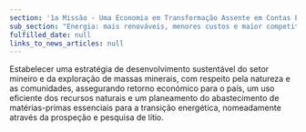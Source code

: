 ```yaml
---
section: '1a Missão - Uma Economia em Transformação Assente em Contas Equilibradas'
sub_section: "Energia: mais renováveis, menores custos e maior competitividade"
fulfilled_date: null
links_to_news_articles: null
---
```


Estabelecer uma estratégia de desenvolvimento sustentável do setor mineiro e da exploração de massas minerais, com respeito pela natureza e as comunidades, assegurando retorno económico para o país, um uso eficiente dos recursos naturais e um planeamento do abastecimento de matérias-primas essenciais para a transição energética, nomeadamente através da prospeção e pesquisa de lítio.